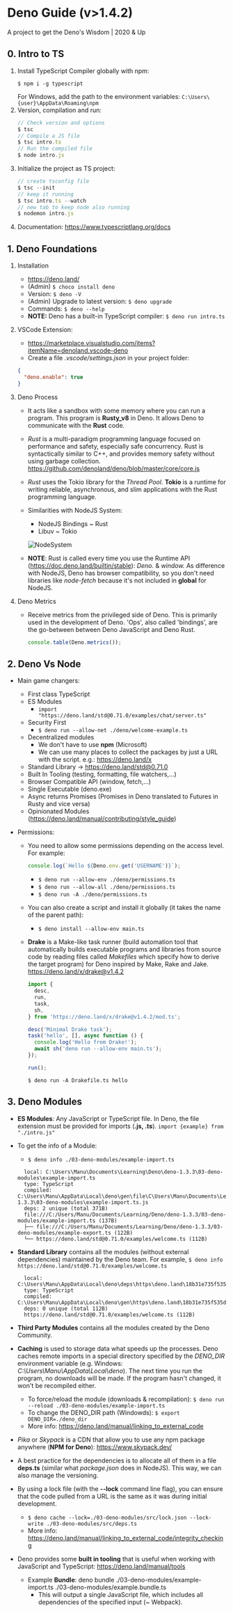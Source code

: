 # Deno Guide (v>1.4.2)

A project to get the Deno's Wisdom | 2020 &amp; Up

## 0. Intro to TS

1. Install TypeScript Compiler globally with npm:
   ```
   $ npm i -g typescript
   ```
   For Windows, add the path to the environment variables: `C:\Users\{user}\AppData\Roaming\npm`
2. Version, compilation and run:
   ```typescript
   // Check version and options
   $ tsc
   // Compile a JS file
   $ tsc intro.ts
   // Run the compiled file
   $ node intro.js
   ```
3. Initialize the project as TS project:
   ```typescript
   // create tsconfig file
   $ tsc --init
   // keep it running
   $ tsc intro.ts --watch
   // new tab to keep node also running
   $ nodemon intro.js
   ```
4. Documentation: https://www.typescriptlang.org/docs

## 1. Deno Foundations

1. Installation

   - https://deno.land/
   - (Admin) `$ choco install deno`
   - Version: `$ deno -V`
   - (Admin) Upgrade to latest version: `$ deno upgrade`
   - Commands: `$ deno --help`
   - **NOTE:** Deno has a built-in TypeScript compiler: `$ deno run intro.ts`

2. VSCode Extension:

   - https://marketplace.visualstudio.com/items?itemName=denoland.vscode-deno
   - Create a file _.vscode/settings.json_ in your project folder:

   ```json
   {
     "deno.enable": true
   }
   ```

3. Deno Process

   - It acts like a sandbox with some memory where you can run a program. This program is **Rusty_v8** in Deno. It allows Deno to communicate with the **Rust** code.
   - _Rust_ is a multi-paradigm programming language focused on performance and safety, especially safe concurrency. Rust is syntactically similar to C++, and provides memory safety without using garbage collection. https://github.com/denoland/deno/blob/master/core/core.js
   - _Rust_ uses the Tokio library for the _Thread Pool_. **Tokio** is a runtime for writing reliable, asynchronous, and slim applications with the Rust programming language.
   - Similarities with NodeJS System:

     - NodeJS Bindings ~ Rust
     - Libuv ~ Tokio

     ![NodeSystem](/images/NodeArchitecture.jpg)

   - **NOTE**: Rust is called every time you use the Runtime API (https://doc.deno.land/builtin/stable): _Deno._ & _window._
     As difference with NodeJS, Deno has browser compatibility, so you don't need libraries like _node-fetch_ because it's not included in **global** for NodeJS.

4. Deno Metrics
   - Receive metrics from the privileged side of Deno. This is primarily used in the development of Deno. 'Ops', also called 'bindings', are the go-between between Deno JavaScript and Deno Rust.
     ```typescript
     console.table(Deno.metrics());
     ```

## 2. Deno Vs Node

- Main game changers:

  - First class TypeScript
  - ES Modules
    - `import "https://deno.land/std@0.71.0/examples/chat/server.ts"`
  - Security First
    - `$ deno run --allow-net ./deno/welcome-example.ts`
  - Decentralized modules
    - We don't have to use **npm** (Microsoft)
    - We can use many places to collect the packages by just a URL with the script. e.g.: https://deno.land/x
  - Standard Library -> https://deno.land/std@0.71.0
  - Built In Tooling (testing, formatting, file watchers,...)
  - Browser Compatible API (window, fetch,...)
  - Single Executable (deno.exe)
  - Async returns Promises (Promises in Deno translated to Futures in Rusty and vice versa)
  - Opinionated Modules (https://deno.land/manual/contributing/style_guide)

- Permissions:

  - You need to allow some permissions depending on the access level. For example:
    ```typescript
    console.log(`Hello ${Deno.env.get('USERNAME')}`);
    ```
    - `$ deno run --allow-env ./deno/permissions.ts`
    - `$ deno run --allow-all ./deno/permissions.ts`
    - `$ deno run -A ./deno/permissions.ts`
  - You can also create a script and install it globally (it takes the name of the parent path):

    - `$ deno install --allow-env main.ts`

  - **Drake** is a Make-like task runner (build automation tool that automatically builds executable programs and libraries from source code by reading files called _Makefiles_ which specify how to derive the target program) for Deno inspired by Make, Rake and Jake. https://deno.land/x/drake@v1.4.2

    ```typescript
    import {
      desc,
      run,
      task,
      sh,
    } from 'https://deno.land/x/drake@v1.4.2/mod.ts';

    desc('Minimal Drake task');
    task('hello', [], async function () {
      console.log('Hello from Drake!');
      await sh('deno run --allow-env main.ts');
    });

    run();
    ```

    `$ deno run -A Drakefile.ts hello`

## 3. Deno Modules

- **ES Modules**: Any JavaScript or TypeScript file. In Deno, the file extension must be provided for imports (**.js, .ts**). `import {example} from "./intro.js"`
- To get the info of a Module:

  - `$ deno info ./03-deno-modules/example-import.ts`

  ```
    local: C:\Users\Manu\Documents\Learning\Deno\deno-1.3.3\03-deno-modules\example-import.ts
    type: TypeScript
    compiled: C:\Users\Manu\AppData\Local\deno\gen\file\C\Users\Manu\Documents\Learning\Deno\deno-1.3.3\03-deno-modules\example-import.ts.js
    deps: 2 unique (total 371B)
    file:///C:/Users/Manu/Documents/Learning/Deno/deno-1.3.3/03-deno-modules/example-import.ts (137B)
    ├── file:///C:/Users/Manu/Documents/Learning/Deno/deno-1.3.3/03-deno-modules/example-export.ts (122B)
    └── https://deno.land/std@0.71.0/examples/welcome.ts (112B)
  ```

- **Standard Library** contains all the modules (without external dependencies) maintained by the Deno team. For example, `$ deno info https://deno.land/std@0.71.0/examples/welcome.ts`

  ```
    local: C:\Users\Manu\AppData\Local\deno\deps\https\deno.land\18b31e735f535d082cbca4e4425bd22c7ebdbaf8899707498079a6a624527e3e
    type: TypeScript
    compiled: C:\Users\Manu\AppData\Local\deno\gen\https\deno.land\18b31e735f535d082cbca4e4425bd22c7ebdbaf8899707498079a6a624527e3e.js
    deps: 0 unique (total 112B)
    https://deno.land/std@0.71.0/examples/welcome.ts (112B)
  ```

- **Third Party Modules** contains all the modules created by the Deno Community.

- **Caching** is used to storage data what speeds up the processes. Deno caches remote imports in a special directory specified by the _DENO_DIR_ environment variable (e.g. Windows: _C:\Users\Manu\AppData\Local\deno_). The next time you run the program, no downloads will be made. If the program hasn't changed, it won't be recompiled either.

  - To force/reload the module (downloads & recompilation): `$ deno run --reload ./03-deno-modules/example-import.ts`
  - To change the DENO_DIR path (Windowds): `$ export DENO_DIR=./deno_dir`
  - More info: https://deno.land/manual/linking_to_external_code

- _Pika_ or _Skypack_ is a CDN that allow you to use any npm package anywhere (**NPM for Deno**): https://www.skypack.dev/

- A best practice for the dependencies is to allocate all of them in a file **deps.ts** (similar what _package.json_ does in NodeJS). This way, we can also manage the versioning.

- By using a lock file (with the **--lock** command line flag), you can ensure that the code pulled from a URL is the same as it was during initial development.

  - `$ deno cache --lock=./03-deno-modules/src/lock.json --lock-write ./03-deno-modules/src/deps.ts`
  - More info: https://deno.land/manual/linking_to_external_code/integrity_checking

- Deno provides some **built in tooling** that is useful when working with JavaScript and TypeScript: https://deno.land/manual/tools
  - Example **Bundle**: deno bundle ./03-deno-modules/example-import.ts ./03-deno-modules/example.bundle.ts
    - This will output a single JavaScript file, which includes all dependencies of the specified input (~ Webpack).
